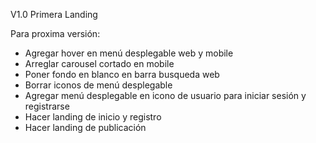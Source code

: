 V1.0 
Primera Landing

Para proxima versión:
- Agregar hover en menú desplegable web y mobile
- Arreglar carousel cortado en mobile
- Poner fondo en blanco en barra busqueda web
- Borrar iconos de menú desplegable
- Agregar menú desplegable en icono de usuario para iniciar sesión y registrarse
- Hacer landing de inicio y registro
- Hacer landing de publicación
